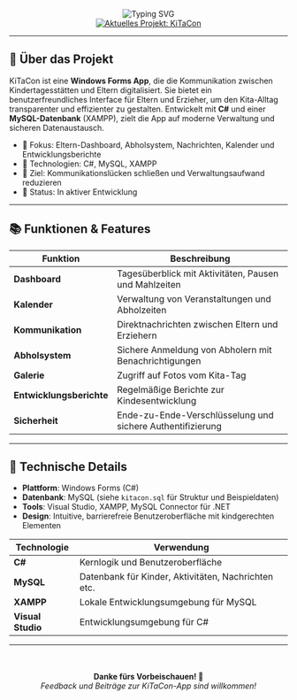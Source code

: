 <div align="center">
  <img src="https://readme-typing-svg.herokuapp.com?font=Fira+Code&size=32&duration=3000&pause=1000&color=2F81F7&center=true&vCenter=true&width=600&lines=KiTaCon;Kommunikation+für+Kitas+und+Eltern;Windows+Forms+App;Mit+MySQL+und+XAMPP;Benutzerfreundlich+und+sicher" alt="Typing SVG" />
</div>

<div align="center">
  <a href="https://github.com/55Umut/KiTaCon">
    <img src="https://img.shields.io/badge/🔭%20Aktuell-KiTaCon%20App-brightgreen?style=for-the-badge" alt="Aktuelles Projekt: KiTaCon" />
  </a>
</div>

---

## 🚀 Über das Projekt

KiTaCon ist eine **Windows Forms App**, die die Kommunikation zwischen Kindertagesstätten und Eltern digitalisiert. Sie bietet ein benutzerfreundliches Interface für Eltern und Erzieher, um den Kita-Alltag transparenter und effizienter zu gestalten. Entwickelt mit **C#** und einer **MySQL-Datenbank** (XAMPP), zielt die App auf moderne Verwaltung und sicheren Datenaustausch.

- 🔭 Fokus: Eltern-Dashboard, Abholsystem, Nachrichten, Kalender und Entwicklungsberichte
- 🌱 Technologien: C#, MySQL, XAMPP
- 🤝 Ziel: Kommunikationslücken schließen und Verwaltungsaufwand reduzieren
- 🎯 Status: In aktiver Entwicklung

---

## 📚 Funktionen & Features

| Funktion            | Beschreibung                              |
|---------------------|-------------------------------------------|
| **Dashboard**       | Tagesüberblick mit Aktivitäten, Pausen und Mahlzeiten |
| **Kalender**        | Verwaltung von Veranstaltungen und Abholzeiten |
| **Kommunikation**   | Direktnachrichten zwischen Eltern und Erziehern |
| **Abholsystem**     | Sichere Anmeldung von Abholern mit Benachrichtigungen |
| **Galerie**         | Zugriff auf Fotos vom Kita-Tag |
| **Entwicklungsberichte** | Regelmäßige Berichte zur Kindesentwicklung |
| **Sicherheit**      | Ende-zu-Ende-Verschlüsselung und sichere Authentifizierung |

---

## 🧩 Technische Details

- **Plattform**: Windows Forms (C#)
- **Datenbank**: MySQL (siehe `kitacon.sql` für Struktur und Beispieldaten)
- **Tools**: Visual Studio, XAMPP, MySQL Connector für .NET
- **Design**: Intuitive, barrierefreie Benutzeroberfläche mit kindgerechten Elementen

| Technologie        | Verwendung                       |
|--------------------|----------------------------------|
| **C#**             | Kernlogik und Benutzeroberfläche |
| **MySQL**          | Datenbank für Kinder, Aktivitäten, Nachrichten etc. |
| **XAMPP**          | Lokale Entwicklungsumgebung für MySQL |
| **Visual Studio**  | Entwicklungsumgebung für C# |

---

<div align="center">

  <br><br>
  <b>Danke fürs Vorbeischauen! 👋</b><br>
  <i>Feedback und Beiträge zur KiTaCon-App sind willkommen!</i>
</div>
